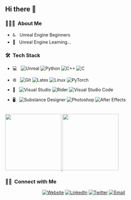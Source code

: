 
<h2> Hi there 👋 </h2>

<h3> 👨🏻‍💻 &nbsp;About Me </h3>

- ♿ &nbsp; Unreal Engine Beginners
- 🤔 &nbsp; Unreal Engine Learning...

<h3> 🛠 &nbsp;Tech Stack</h3>

- 💻 &nbsp;
  ![Unreal](https://img.shields.io/badge/-Unreal-666666?style=flat&logo=unrealengine)
  ![Python](https://img.shields.io/badge/-Python-666666?style=flat&logo=python)
  ![C++](https://img.shields.io/badge/-C++-666666?style=flat&logo=C%2B%2B&logoColor=00599C)
  ![C](https://img.shields.io/badge/-C-666666?style=flat&logo=C&logoColor=276DC3)
- ⚙️ &nbsp;
  ![Git](https://img.shields.io/badge/-Git-666666?style=flat&logo=git)
  ![Latex](https://img.shields.io/badge/-Latex-666666?style=flat&logo=Latex)
  ![Linux](https://img.shields.io/badge/-Linux-666666?style=flat&logo=linux)
  ![PyTorch](https://img.shields.io/badge/-PyTorch-666666?style=flat&logo=pytorch)
  
- 🔧 &nbsp;
  ![Visual Studio](https://img.shields.io/badge/-Visual%20Studio-666666?style=flat&logo=visual-studio&logoColor=2C2255)
  ![Rider](https://img.shields.io/badge/-Rider-666666?style=flat&logo=Rider)
  ![Visual Studio Code](https://img.shields.io/badge/-Visual%20Studio%20Code-666666?style=flat&logo=visual-studio-code&logoColor=007ACC)

- 🖥 &nbsp;
  ![Substance Designer](https://img.shields.io/badge/-Substance%20Designer-666666?style=flat&logo=adobe)
  ![Photoshop](https://img.shields.io/badge/-Photoshop-666666?style=flat&logo=adobe-photoshop)
  ![After Effects](https://img.shields.io/badge/-After%20Effects-666666?style=flat&logo=adobe-after-effects)



<br/>

<a href="https://github.com/dzxmxd">
  <img height="180em" src="https://github-readme-stats.vercel.app/api?username=dzxmxd&theme=buefy&show_icons=true" />
  <img height="180em" src="https://github-readme-stats.vercel.app/api/top-langs/?username=dzxmxd&theme=buefy&layout=compact" />
</a>

<br/>

<h3> 🤝🏻 &nbsp;Connect with Me </h3>

<p align="center">
<a href="https://santa.wang/"><img alt="Website" src="https://img.shields.io/badge/Website-santa.wang-blue?style=flat-square&logo=google-chrome"></a>
<a href="https://www.linkedin.cn/incareer/in/ACoAADO49wAB0mGsjh9V_nYLshxtFn4AsZW2TjA"><img alt="LinkedIn" src="https://img.shields.io/badge/LinkedIn-WangXudong-blue?style=flat-square&logo=linkedin"></a>
<a href="https://twitter.com/FiveMileFog"><img alt="Twitter" src="https://img.shields.io/badge/Instagram-FiveMileFog-blue?style=flat-square&logo=twitter"></a>
<a href="mailto:dzxmxd@outlook.com"><img alt="Email" src="https://img.shields.io/badge/Email-dzxmxd@outlook.com-blue?style=flat-square&logo=gmail"></a>
</p>
